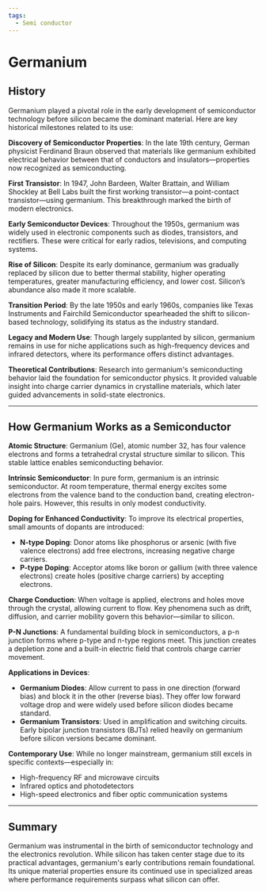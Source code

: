 ```yaml
---
tags:
  - Semi conductor
---
```


<head>
    <meta name="google-adsense-account" content="ca-pub-9364684337389377">
    <meta charset="UTF-8">
    <meta name="viewport" content="width=device-width, initial-scale=1.0">
    <meta name="description" content="Welcome to ac-electricity! Here you will learn more about electricity, the different components used to make an electrical circuit as well as their features and use cases.">
    <meta name="keywords" content="alexis carbillet, carbillet, electricity, capacitors, conductors, diodes, electronic, energy source, hardware, home appliances, inductors, insulators, resistors, semi-conductors">
    <meta name="author" content="Alexis Carbillet ">
</head>

# Germanium

## History

Germanium played a pivotal role in the early development of semiconductor technology before silicon became the dominant material. Here are key historical milestones related to its use:

**Discovery of Semiconductor Properties**: In the late 19th century, German physicist Ferdinand Braun observed that materials like germanium exhibited electrical behavior between that of conductors and insulators—properties now recognized as semiconducting.

**First Transistor**: In 1947, John Bardeen, Walter Brattain, and William Shockley at Bell Labs built the first working transistor—a point-contact transistor—using germanium. This breakthrough marked the birth of modern electronics.

**Early Semiconductor Devices**: Throughout the 1950s, germanium was widely used in electronic components such as diodes, transistors, and rectifiers. These were critical for early radios, televisions, and computing systems.

**Rise of Silicon**: Despite its early dominance, germanium was gradually replaced by silicon due to better thermal stability, higher operating temperatures, greater manufacturing efficiency, and lower cost. Silicon’s abundance also made it more scalable.

**Transition Period**: By the late 1950s and early 1960s, companies like Texas Instruments and Fairchild Semiconductor spearheaded the shift to silicon-based technology, solidifying its status as the industry standard.

**Legacy and Modern Use**: Though largely supplanted by silicon, germanium remains in use for niche applications such as high-frequency devices and infrared detectors, where its performance offers distinct advantages.

**Theoretical Contributions**: Research into germanium's semiconducting behavior laid the foundation for semiconductor physics. It provided valuable insight into charge carrier dynamics in crystalline materials, which later guided advancements in solid-state electronics.

---

## How Germanium Works as a Semiconductor

**Atomic Structure**: Germanium (Ge), atomic number 32, has four valence electrons and forms a tetrahedral crystal structure similar to silicon. This stable lattice enables semiconducting behavior.

**Intrinsic Semiconductor**: In pure form, germanium is an intrinsic semiconductor. At room temperature, thermal energy excites some electrons from the valence band to the conduction band, creating electron-hole pairs. However, this results in only modest conductivity.

**Doping for Enhanced Conductivity**: To improve its electrical properties, small amounts of dopants are introduced:

* **N-type Doping**: Donor atoms like phosphorus or arsenic (with five valence electrons) add free electrons, increasing negative charge carriers.
* **P-type Doping**: Acceptor atoms like boron or gallium (with three valence electrons) create holes (positive charge carriers) by accepting electrons.

**Charge Conduction**: When voltage is applied, electrons and holes move through the crystal, allowing current to flow. Key phenomena such as drift, diffusion, and carrier mobility govern this behavior—similar to silicon.

**P-N Junctions**: A fundamental building block in semiconductors, a p-n junction forms where p-type and n-type regions meet. This junction creates a depletion zone and a built-in electric field that controls charge carrier movement.

**Applications in Devices**:

* **Germanium Diodes**: Allow current to pass in one direction (forward bias) and block it in the other (reverse bias). They offer low forward voltage drop and were widely used before silicon diodes became standard.
* **Germanium Transistors**: Used in amplification and switching circuits. Early bipolar junction transistors (BJTs) relied heavily on germanium before silicon versions became dominant.

**Contemporary Use**: While no longer mainstream, germanium still excels in specific contexts—especially in:

* High-frequency RF and microwave circuits
* Infrared optics and photodetectors
* High-speed electronics and fiber optic communication systems

---

## Summary

Germanium was instrumental in the birth of semiconductor technology and the electronics revolution. While silicon has taken center stage due to its practical advantages, germanium's early contributions remain foundational. Its unique material properties ensure its continued use in specialized areas where performance requirements surpass what silicon can offer.
